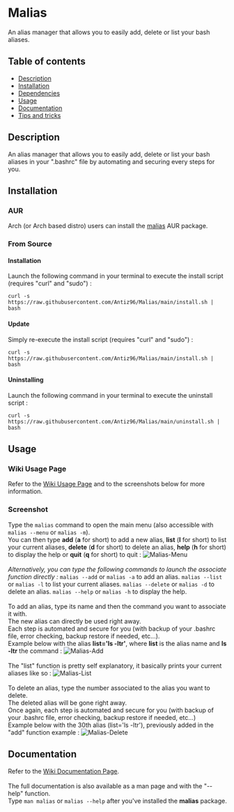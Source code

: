 # Malias

An  alias  manager that allows you to easily add, delete or list your bash aliases.

## Table of contents
* [Description](#description)
* [Installation](#installation)
* [Dependencies](#dependencies)
* [Usage](#usage)
* [Documentation](#documentation)
* [Tips and tricks](#tips-and-tricks)


## Description

An alias manager that allows you to easily add, delete or list your bash aliases in your ".bashrc" file by automating and securing every steps for you.

## Installation

### AUR

Arch (or Arch based distro) users can install the [malias](https://aur.archlinux.org/packages/malias "malias AUR package") AUR package.

### From Source

#### Installation

Launch the following command in your terminal to execute the install script (requires "curl" and "sudo") :
```
curl -s https://raw.githubusercontent.com/Antiz96/Malias/main/install.sh | bash
```

#### Update

Simply re-execute the install script (requires "curl" and "sudo") :
```
curl -s https://raw.githubusercontent.com/Antiz96/Malias/main/install.sh | bash
```

#### Uninstalling

Launch the following command in your terminal to execute the uninstall script :
```
curl -s https://raw.githubusercontent.com/Antiz96/Malias/main/uninstall.sh | bash
```

## Usage

### Wiki Usage Page

Refer to the [Wiki Usage Page](https://github.com/Antiz96/malias/wiki/Usage "Wiki Usage Page") and to the screenshots below for more information.

### Screenshot

Type the `malias` command to open the main menu (also accessible with `malias --menu` or `malias -m`).
<br>
You can then type **add** (**a** for short) to add a new alias, **list** (**l** for short) to list your current aliases, **delete** (**d** for short) to delete an alias, **help** (**h** for short) to display the help or **quit** (**q** for short) to quit :
![Malias-Menu](https://user-images.githubusercontent.com/53110319/166229747-45705537-e3ac-413c-9d3d-ba3d0a541a83.png)
<br>
<br>
*Alternatively, you can type the following commands to launch the associate function directly :*
`malias --add` or `malias -a` to add an alias.
`malias --list` or `malias -l` to list your current aliases.
`malias --delete` or `malias -d` to delete an alias.
`malias --help` or `malias -h` to display the help.
<br>
<br>
To add an alias, type its name and then the command you want to associate it with.
<br>
The new alias can directly be used right away.
<br>
Each step is automated and secure for you (with backup of your .bashrc file, error checking, backup restore if needed, etc...).
<br>
Example below with the alias **list='ls -ltr'**, where **list** is the alias name and **ls -ltr** the command :
![Malias-Add](https://user-images.githubusercontent.com/53110319/166231323-42a1a89d-3bc5-4cd3-93a0-abe16b5c1def.png)
<br>
<br>
The "list" function is pretty self explanatory, it basically prints your current aliases like so :
![Malias-List](https://user-images.githubusercontent.com/53110319/166232292-aa5b2d15-683d-4535-ab07-576bfb6c05cf.png)
<br>
<br>
To delete an alias, type the number associated to the alias you want to delete.
<br>
The deleted alias will be gone right away.
<br>
Once again, each step is automated and secure for you (with backup of your .bashrc file, error checking, backup restore if needed, etc...)
<br>
Example below with the 30th alias (list='ls -ltr'), previously added in the "add" function example :
![Malias-Delete](https://user-images.githubusercontent.com/53110319/166232379-be5b619e-2d8f-4d09-8f71-c87c9a43e550.png)


## Documentation

Refer to the [Wiki Documentation Page](https://github.com/Antiz96/malias/wiki/Documentation "Wiki Documentation Page").
<br>
<br>
The full documentation is also available as a man page and with the "--help" function.
<br>
Type `man malias` or `malias --help` after you've installed the **malias** package.

